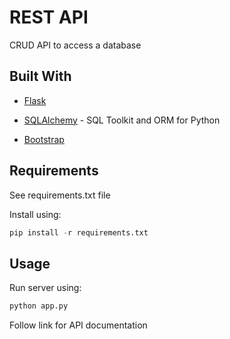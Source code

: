 # REST API

CRUD API to access a database

## Built With

* [Flask](https://flask.palletsprojects.com/en/1.1.x/)

* [SQLAlchemy](https://www.sqlalchemy.org/) - SQL Toolkit and ORM for Python

* [Bootstrap](https://getbootstrap.com/)

## Requirements

See requirements.txt file

Install using:

```python
pip install -r requirements.txt
```

## Usage

Run server using:

```python
python app.py
```

Follow link for API documentation
